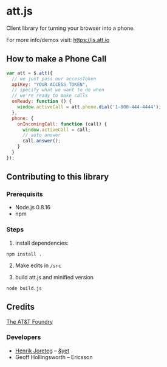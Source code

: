 # att.js

Client library for turning your browser into a phone.

For more info/demos visit: https://js.att.io

## How to make a Phone Call

```js
var att = $.att({
  // we just pass our accessToken
  apiKey: "YOUR ACCESS TOKEN",
  // specify what we want to do when
  // we're ready to make calls
  onReady: function () {
    window.activeCall = att.phone.dial('1-800-444-4444');
  },
  phone: {
    onIncomingCall: function (call) {
      window.activeCall = call;
      // auto answer
      call.answer();
    }
  }
});

```

## Contributing to this library
### Prerequisits

- Node.js 0.8.16
- npm

### Steps

1. install dependencies:

```
npm install .
```

2. Make edits in `/src`

3. build att.js and minified version

```
node build.js
```

## Credits

[The AT&T Foundry](https://foundry.att.com/)

### Developers

- [Henrik Joreteg](http://andyet.com/team/henrik/) – [&yet](http://andyet.com)
- Geoff Hollingsworth – Ericsson
